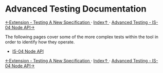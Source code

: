# Advanced Testing Documentation

[←Extension - Testing A New Specification ](5.2._Extension_-_Testing_A_New_Specification.md) · [ Index↑ ](..) · [Advanced Testing - IS-04 Node API→](6.1._Advanced_Testing_-_IS-04_Node_API.md)

The following pages cover some of the more complex tests within the tool in order to identify how they operate.

- [IS-04 Node API](6.1._Advanced_Testing_-_IS-04_Node_API.md)

[←Extension - Testing A New Specification ](5.2._Extension_-_Testing_A_New_Specification.md) · [ Index↑ ](..) · [Advanced Testing - IS-04 Node API→](6.1._Advanced_Testing_-_IS-04_Node_API.md)
